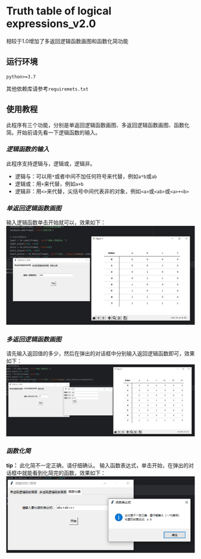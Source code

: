 # Truth table of logical expressions_v2.0
相较于1.0增加了多返回逻辑函数画图和函数化简功能
## 运行环境

    python>=3.7

其他依赖库请参考`requiremets.txt`
## 使用教程
此程序有三个功能，分别是单返回逻辑函数画图、多返回逻辑函数画图、函数化简。开始前请先看一下逻辑函数的输入。
### *逻辑函数的输入*
此程序支持逻辑与，逻辑或，逻辑非。

 - 逻辑与：可以用`*`或者中间不加任何符号来代替，例如`a*b`或`ab`
 - 逻辑或：用`+`来代替，例如`a+b`
 - 逻辑非：用`<>`来代替，尖括号中间代表非的对象，例如`<a>`或`<ab>`或`<a>+<b>`
 
### *单返回逻辑函数画图*
输入逻辑函数单击开始就可以，效果如下：![单返回值](https://raw.githubusercontent.com/Guoziqi329/Truth-table-of-logical-expressions/main/pictures/QQ%E6%88%AA%E5%9B%BE20240404180858.png)
### *多返回逻辑函数画图*
请先输入返回值的多少，然后在弹出的对话框中分别输入返回逻辑函数即可，效果如下：![多返回值](https://raw.githubusercontent.com/Guoziqi329/Truth-table-of-logical-expressions/main/pictures/QQ%E6%88%AA%E5%9B%BE20240404180944.png)
### *函数化简*
**tip：** 此化简不一定正确，请仔细确认。
输入函数表达式，单击开始，在弹出的对话框中就能看到化简完的函数，效果如下：![函数化简](https://raw.githubusercontent.com/Guoziqi329/Truth-table-of-logical-expressions/main/pictures/QQ%E6%88%AA%E5%9B%BE20240404181058.png)
